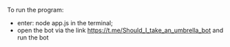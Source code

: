 To run the program:

- enter: node app.js in the terminal;
- open the bot via the link https://t.me/Should_I_take_an_umbrella_bot and run the bot
